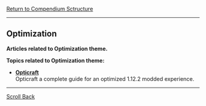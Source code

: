 [Return to Compendium Sctructure](../README.md#Compendium-Structure)

----
## Optimization

**Articles related to Optimization theme.**

**Topics related to Optimization theme:**

- **[Opticraft](https://red-studio-ragnarok.github.io/Opticraft/)**<br>Opticraft a complete guide for an optimized 1.12.2 modded experience.

----
[Scroll Back](#Optimization)

